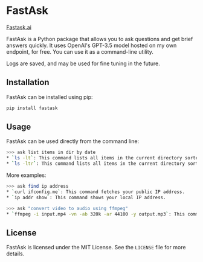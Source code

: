 # FastAsk

[Fastask.ai](https://www.fastask.ai/)


FastAsk is a Python package that allows you to ask questions and get brief answers quickly. It uses OpenAI's GPT-3.5 model hosted on my own endpoint, for free. You can use it as a command-line utility.

Logs are saved, and may be used for fine tuning in the future.

## Installation


FastAsk can be installed using pip:

```bash
pip install fastask
```

## Usage

FastAsk can be used directly from the command line:

```bash
>>> ask list items in dir by date
* `ls -lt`: This command lists all items in the current directory sorted by modification time, newest first.  
* `ls -ltr`: This command lists all items in the current directory sorted by modification time, oldest first.
```

More examples:

```bash
>>> ask find ip address
* `curl ifconfig.me`: This command fetches your public IP address.
* `ip addr show`: This command shows your local IP address.
```

```bash
>>> ask "convert video to audio using ffmpeg"
* `ffmpeg -i input.mp4 -vn -ab 320k -ar 44100 -y output.mp3`: This command converts a video file (input.mp4) to an audio file (output.mp3) using ffmpeg.
```

## License

FastAsk is licensed under the MIT License. See the `LICENSE` file for more details.
